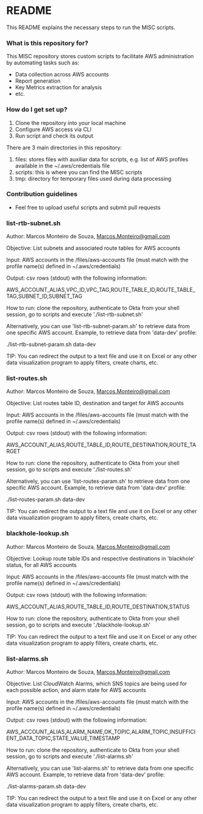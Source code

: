 # README #

This README explains the necessary steps to run the MISC scripts.

### What is this repository for? ###

This MISC repository stores custom scripts to facilitate AWS administration by automating tasks such as:

* Data collection across AWS accounts
* Report generation
* Key Metrics extraction for analysis
* etc.

### How do I get set up? ###

1. Clone the repository into your local machine
2. Configure AWS access via CLI
3. Run script and check its output

There are 3 main directories in this repository:

1. files: stores files with auxiliar data for scripts, e.g. list of AWS profiles available in the ~/.aws/credentials file
2. scripts: this is where you can find the MISC scripts
3. tmp: directory for temporary files used during data processing

### Contribution guidelines ###

* Feel free to upload useful scripts and submit pull requests

### list-rtb-subnet.sh ###

Author: Marcos Monteiro de Souza, <Marcos.Monteiro@gmail.com>

Objective: List subnets and associated route tables for AWS accounts

Input: AWS accounts in the /files/aws-accounts file (must match with the profile name(s) defined in ~/.aws/credentials)

Output: csv rows (stdout) with the following information:

AWS_ACCOUNT_ALIAS,VPC_ID,VPC_TAG,ROUTE_TABLE_ID,ROUTE_TABLE_TAG,SUBNET_ID,SUBNET_TAG

How to run: clone the repository, authenticate to Okta from your shell session, go to scripts and execute './list-rtb-subnet.sh'

Alternatively, you can use 'list-rtb-subnet-param.sh' to retrieve data from one specific AWS account. Example, to retrieve data from 'data-dev' profile:

./list-rtb-subnet-param.sh data-dev

TIP: You can redirect the output to a text file and use it on Excel or any other data visualization program to apply filters, create charts, etc.

### list-routes.sh ###

Author: Marcos Monteiro de Souza, <Marcos.Monteiro@gmail.com>

Objective: List routes table ID, destination and target for AWS accounts

Input: AWS accounts in the /files/aws-accounts file (must match with the profile name(s) defined in ~/.aws/credentials)

Output: csv rows (stdout) with the following information:

AWS_ACCOUNT_ALIAS,ROUTE_TABLE_ID,ROUTE_DESTINATION,ROUTE_TARGET

How to run: clone the repository, authenticate to Okta from your shell session, go to scripts and execute './list-routes.sh'

Alternatively, you can use 'list-routes-param.sh' to retrieve data from one specific AWS account. Example, to retrieve data from 'data-dev' profile:

./list-routes-param.sh data-dev

TIP: You can redirect the output to a text file and use it on Excel or any other data visualization program to apply filters, create charts, etc.

### blackhole-lookup.sh ###

Author: Marcos Monteiro de Souza, <Marcos.Monteiro@gmail.com>

Objective: Lookup route table IDs and respective destinations in 'blackhole' status, for all AWS accounts

Input: AWS accounts in the /files/aws-accounts file (must match with the profile name(s) defined in ~/.aws/credentials)

Output: csv rows (stdout) with the following information:

AWS_ACCOUNT_ALIAS,ROUTE_TABLE_ID,ROUTE_DESTINATION,STATUS

How to run: clone the repository, authenticate to Okta from your shell session, go to scripts and execute './blackhole-lookup.sh'

TIP: You can redirect the output to a text file and use it on Excel or any other data visualization program to apply filters, create charts, etc.

### list-alarms.sh ###

Author: Marcos Monteiro de Souza, <Marcos.Monteiro@gmail.com>

Objective: List CloudWatch Alarms, which SNS topics are being used for each possible action, and alarm state for AWS accounts

Input: AWS accounts in the /files/aws-accounts file (must match with the profile name(s) defined in ~/.aws/credentials)

Output: csv rows (stdout) with the following information:

AWS_ACCOUNT_ALIAS,ALARM_NAME,OK_TOPIC,ALARM_TOPIC,INSUFFICIENT_DATA_TOPIC,STATE_VALUE,TIMESTAMP

How to run: clone the repository, authenticate to Okta from your shell session, go to scripts and execute './list-alarms.sh'

Alternatively, you can use 'list-alarms.sh' to retrieve data from one specific AWS account. Example, to retrieve data from 'data-dev' profile:

./list-alarms-param.sh data-dev

TIP: You can redirect the output to a text file and use it on Excel or any other data visualization program to apply filters, create charts, etc.
